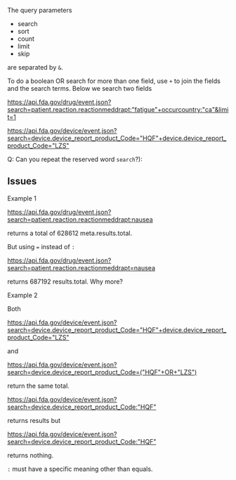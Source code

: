 The query parameters

- search
- sort
- count
- limit
- skip

are separated by `&`. 

To do a boolean OR search for more than one field, use `+` to join the fields and the search terms. Below we search two fields

<https://api.fda.gov/drug/event.json?search=patient.reaction.reactionmeddrapt:"fatigue"+occurcountry:"ca"&limit=1>


<https://api.fda.gov/device/event.json?search=device.device_report_product_Code="HQF"+device.device_report_product_Code="LZS">

Q: Can you repeat the reserved word `search`?):

## Issues

Example 1 

<https://api.fda.gov/drug/event.json?search=patient.reaction.reactionmeddrapt:nausea> 

returns a total of 628612 meta.results.total.

But using `=` instead of `:` 
 
<https://api.fda.gov/drug/event.json?search=patient.reaction.reactionmeddrapt=nausea>

returns 687192 results.total. Why more?

Example 2

Both 

<https://api.fda.gov/device/event.json?search=device.device_report_product_Code="HQF"+device.device_report_product_Code="LZS">

and 

<https://api.fda.gov/device/event.json?search=device.device_report_product_Code=("HQF"+OR+"LZS")>

return the same total. 


<https://api.fda.gov/device/event.json?search=device.device_report_product_Code:"HQF">

returns results but 

<https://api.fda.gov/device/event.json?search=device.device_report_product_Code:"HQF">

returns nothing.

`:` must have a specific meaning other than equals.
